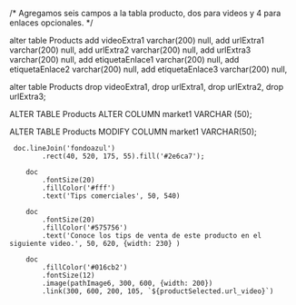 /*
    Agregamos seis campos a la tabla producto, dos para videos y 4 para enlaces opcionales.
*/

alter table Products
  add videoExtra1 varchar(200) null,
  add urlExtra1 varchar(200) null,
  add urlExtra2 varchar(200) null,
  add urlExtra3 varchar(200) null,
  add etiquetaEnlace1 varchar(200) null,
  add etiquetaEnlace2 varchar(200) null,
  add etiquetaEnlace3 varchar(200) null,

  alter table Products
  drop videoExtra1, drop urlExtra1, drop urlExtra2, drop urlExtra3; 

  ALTER TABLE Products ALTER COLUMN market1 VARCHAR (50); 

  ALTER TABLE Products
    MODIFY COLUMN market1 VARCHAR(50);  

     doc.lineJoin('fondoazul')
            .rect(40, 520, 175, 55).fill('#2e6ca7');

        doc 
            .fontSize(20)
            .fillColor('#fff')
            .text('Tips comerciales', 50, 540)

        doc 
            .fontSize(20)
            .fillColor('#575756')
            .text('Conoce los tips de venta de este producto en el siguiente video.', 50, 620, {width: 230} )

        doc
            .fillColor('#016cb2')
            .fontSize(12)
            .image(pathImage6, 300, 600, {width: 200})
            .link(300, 600, 200, 105, `${productSelected.url_video}`)

    
